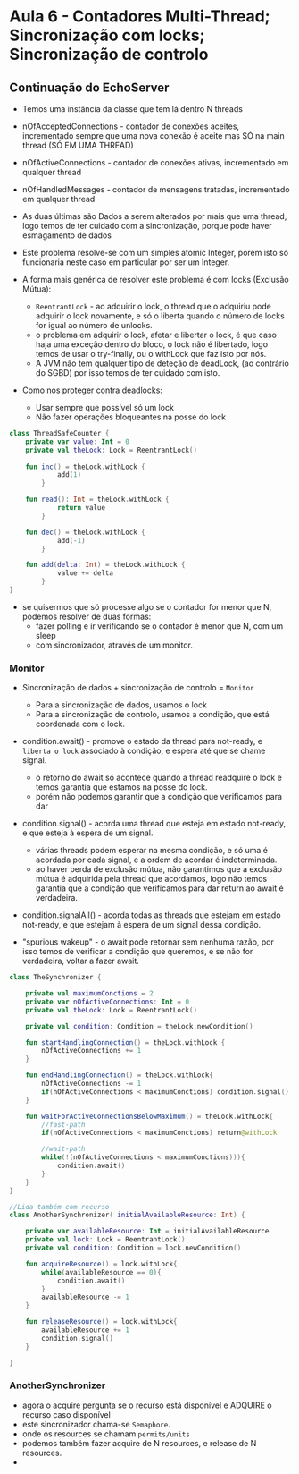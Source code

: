 # Aula 6 - Contadores Multi-Thread; Sincronização com locks; Sincronização de controlo

## Continuação do EchoServer

- Temos uma instância da classe que tem lá dentro N threads
- nOfAcceptedConnections - contador de conexões aceites, incrementado sempre que uma nova conexão é aceite mas SÓ na main thread (SÓ EM UMA THREAD)
- nOfActiveConnections - contador de conexões ativas, incrementado em qualquer thread 
- nOfHandledMessages - contador de mensagens tratadas, incrementado em qualquer thread 
- As duas últimas são Dados a serem alterados por mais que uma thread, logo temos de ter cuidado com a sincronização, porque pode haver esmagamento de dados
- Este problema resolve-se com um simples atomic Integer, porém isto só funcionaria neste caso em particular por ser um Integer.
- A forma mais genérica de resolver este problema é com locks (Exclusão Mútua):
  - `ReentrantLock` - ao adquirir o lock, o thread que o adquiriu pode adquirir o lock novamente, e só o liberta quando o número de locks for igual ao número de unlocks.
  - o problema em adquirir o lock, afetar e libertar o lock, é que caso haja uma exceção dentro do bloco, o lock não é libertado, logo temos de usar o try-finally, ou o withLock que faz isto por nós.
  - A JVM não tem qualquer tipo de deteção de deadLock, (ao contrário do SGBD) por isso temos de ter cuidado com isto.

- Como nos proteger contra deadlocks:
  - Usar sempre que possível só um lock
  - Não fazer operações bloqueantes na posse do lock
```kotlin
class ThreadSafeCounter {
    private var value: Int = 0
    private val theLock: Lock = ReentrantLock() 
    
    fun inc() = theLock.withLock {
            add(1)
        }

    fun read(): Int = theLock.withLock {
            return value
        }

    fun dec() = theLock.withLock {
            add(-1)
        }

    fun add(delta: Int) = theLock.withLock {
            value += delta
        }
}
```

- se quisermos que só processe algo se o contador for menor que N, podemos resolver de duas formas:
  - fazer polling e ir verificando se o contador é menor que N, com um sleep
  - com sincronizador, através de um monitor.

### Monitor

- Sincronização de dados + sincronização de controlo = `Monitor`
  - Para a sincronização de dados, usamos o lock
  - Para a sincronização de controlo, usamos a condição, que está coordenada com o lock.
  
- condition.await() - promove o estado da thread para not-ready, e `liberta o lock` associado à condição, e espera até que se chame signal.
  - o retorno do await só acontece quando a thread readquire o lock e temos garantia que estamos na posse do lock.
  - porém não podemos garantir que a condição que verificamos para dar 
- condition.signal() - acorda uma thread que esteja em estado not-ready, e que esteja à espera de um signal.
  - várias threads podem esperar na mesma condição, e só uma é acordada por cada signal, e a ordem de acordar é indeterminada.
  - ao haver perda de exclusão mútua, não garantimos que a exclusão mútua é adquirida pela thread que acordamos, logo não temos garantia que a condição que verificamos para dar return ao await é verdadeira.
- condition.signalAll() - acorda todas as threads que estejam em estado not-ready, e que estejam à espera de um signal dessa condição.
- "spurious wakeup" - o await pode retornar sem nenhuma razão, por isso temos de verificar a condição que queremos, e se não for verdadeira, voltar a fazer await.
```kotlin
class TheSynchronizer {

    private val maximumConctions = 2
    private var nOfActiveConnections: Int = 0
    private val theLock: Lock = ReentrantLock()

    private val condition: Condition = theLock.newCondition()

    fun startHandlingConnection() = theLock.withLock {
        nOfActiveConnections += 1
    }

    fun endHandlingConnection() = theLock.withLock{
        nOfActiveConnections -= 1
        if(nOfActiveConnections < maximumConctions) condition.signal()
    }

    fun waitForActiveConnectionsBelowMaximum() = theLock.withLock{
        //fast-path
        if(nOfActiveConnections < maximumConctions) return@withLock

        //wait-path
        while(!(nOfActiveConnections < maximumConctions))){
            condition.await()
        }
    }
}

//Lida também com recurso 
class AnotherSynchronizer( initialAvailableResource: Int) {

    private var availableResource: Int = initialAvailableResource
    private val lock: Lock = ReentrantLock()
    private val condition: Condition = lock.newCondition()

    fun acquireResource() = lock.withLock{
        while(availableResource == 0){
            condition.await()
        }
        availableResource -= 1
    }

    fun releaseResource() = lock.withLock{
        availableResource += 1
        condition.signal()
    }

}
```

### AnotherSynchronizer

- agora o acquire pergunta se o recurso está disponível e ADQUIRE o recurso caso disponível
- este sincronizador chama-se `Semaphore`.
- onde os resources se chamam `permits/units`
- podemos também fazer acquire de N resources, e release de N resources.
- 